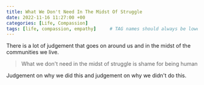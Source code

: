 ```yaml
---
title: What We Don't Need In The Midst Of Struggle 
date: 2022-11-16 11:27:00 +00
categories: [Life, Compassion]
tags: [life, compassion, empathy]     # TAG names should always be lowercase
---
```


There is a lot of judgement that goes on around us and in the midst of the communities we live.

> What we don't need in the midst of struggle is shame for being human

Judgement on why we did this and judgement on why we didn't do this. 